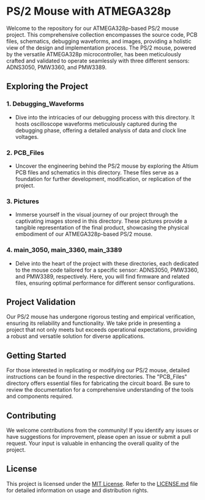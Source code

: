 # PS/2 Mouse with ATMEGA328p

Welcome to the repository for our ATMEGA328p-based PS/2 mouse project. This comprehensive collection encompasses the source code, PCB files, schematics, debugging waveforms, and images, providing a holistic view of the design and implementation process. The PS/2 mouse, powered by the versatile ATMEGA328p microcontroller, has been meticulously crafted and validated to operate seamlessly with three different sensors: ADNS3050, PMW3360, and PMW3389.

## Exploring the Project

### 1. Debugging_Waveforms
   - Dive into the intricacies of our debugging process with this directory. It hosts oscilloscope waveforms meticulously captured during the debugging phase, offering a detailed analysis of data and clock line voltages.

### 2. PCB_Files
   - Uncover the engineering behind the PS/2 mouse by exploring the Altium PCB files and schematics in this directory. These files serve as a foundation for further development, modification, or replication of the project.

### 3. Pictures
   - Immerse yourself in the visual journey of our project through the captivating images stored in this directory. These pictures provide a tangible representation of the final product, showcasing the physical embodiment of our ATMEGA328p-based PS/2 mouse.

### 4. main_3050, main_3360, main_3389
   - Delve into the heart of the project with these directories, each dedicated to the mouse code tailored for a specific sensor: ADNS3050, PMW3360, and PMW3389, respectively. Here, you will find firmware and related files, ensuring optimal performance for different sensor configurations.

## Project Validation

Our PS/2 mouse has undergone rigorous testing and empirical verification, ensuring its reliability and functionality. We take pride in presenting a project that not only meets but exceeds operational expectations, providing a robust and versatile solution for diverse applications.

## Getting Started

For those interested in replicating or modifying our PS/2 mouse, detailed instructions can be found in the respective directories. The "PCB_Files" directory offers essential files for fabricating the circuit board. Be sure to review the documentation for a comprehensive understanding of the tools and components required.

## Contributing

We welcome contributions from the community! If you identify any issues or have suggestions for improvement, please open an issue or submit a pull request. Your input is valuable in enhancing the overall quality of the project.

## License

This project is licensed under the [MIT License](LICENSE.md). Refer to the [LICENSE.md](LICENSE.md) file for detailed information on usage and distribution rights.
